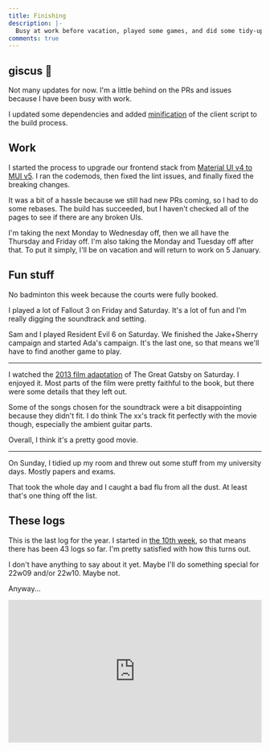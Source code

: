 ```yaml
---
title: Finishing
description: |-
  Busy at work before vacation, played some games, and did some tidy-ups.
comments: true
---
```


## giscus 💎

Not many updates for now. I'm a little behind on the PRs and issues because I
have been busy with work.

I updated some dependencies and added [minification][minification] of the client
script to the build process.

## Work

I started the process to upgrade our frontend stack from
[Material UI v4 to MUI v5][mui-upgrade]. I ran the codemods, then fixed the lint
issues, and finally fixed the breaking changes.

It was a bit of a hassle because we still had new PRs coming, so I had to do
some rebases. The build has succeeded, but I haven't checked all of the pages
to see if there are any broken UIs.

I'm taking the next Monday to Wednesday off, then we all have the Thursday and
Friday off. I'm also taking the Monday and Tuesday off after that. To put it
simply, I'll be on vacation and will return to work on 5 January.

## Fun stuff

No badminton this week because the courts were fully booked.

I played a lot of Fallout 3 on Friday and Saturday. It's a lot of fun and I'm
really digging the soundtrack and setting.

Sam and I played Resident Evil 6 on Saturday. We finished the Jake+Sherry
campaign and started Ada's campaign. It's the last one, so that means we'll have
to find another game to play.

---

I watched the [2013 film adaptation][the-great-gatsby] of The Great Gatsby on
Saturday. I enjoyed it. Most parts of the film were pretty faithful to the
book, but there were some details that they left out.

Some of the songs chosen for the soundtrack were a bit disappointing because
they didn't fit. I do think The xx's track fit perfectly with the movie though,
especially the ambient guitar parts.

Overall, I think it's a pretty good movie.

---

On Sunday, I tidied up my room and threw out some stuff from my university days.
Mostly papers and exams.

That took the whole day and I caught a bad flu from all the dust. At least
that's one thing off the list.

## These logs

This is the last log for the year. I started in [the 10th week][21w10], so that
means there has been 43 logs so far. I'm pretty satisfied with how this turns
out.

I don't have anything to say about it yet. Maybe I'll do something special for
22w09 and/or 22w10. Maybe not.

Anyway...

<div style="position:relative;padding-top:56.25%;margin-bottom:4rem;">
  <iframe src="https://www.youtube.com/embed/6l6vqPUM_FE" title="YouTube" frameborder="0" allow="accelerometer; autoplay; clipboard-write; encrypted-media; gyroscope; picture-in-picture" allowfullscreen style="position:absolute;top:0;left:0;width:100%;height:100%;"></iframe>
</div>

[minification]: https://github.com/giscus/giscus/pull/322
[mui-upgrade]: https://mui.com/guides/migration-v4/
[the-great-gatsby]: https://en.wikipedia.org/wiki/The_Great_Gatsby_(2013_film)
[21w10]: /logs/21w10
